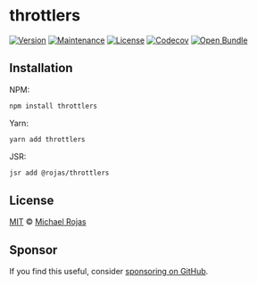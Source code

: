 # throttlers

[![Version](https://img.shields.io/npm/v/throttlers.svg)](https://www.npmjs.com/package/throttlers)
[![Maintenance](https://img.shields.io/maintenance/yes/2025)](https://github.com/havelessbemore/throttlers/graphs/commit-activity)
[![License](https://img.shields.io/github/license/havelessbemore/throttlers.svg)](https://github.com/havelessbemore/throttlers/blob/master/LICENSE)
[![Codecov](https://img.shields.io/codecov/c/gh/havelessbemore/throttlers)](https://codecov.io/gh/havelessbemore/throttlers)
[![Open Bundle](https://deno.bundlejs.com/badge?q=throttlers&treeshake=[*]&config={%22package.json%22:{%22name%22:%22throttlers%22}})](https://bundlejs.com/?q=throttlers&treeshake=%5B*%5D&config=%7B%22package.json%22%3A%7B%22name%22%3A%22throttlers%22%7D%7D)

## Installation

NPM:

```bash
npm install throttlers
```

Yarn:

```bash
yarn add throttlers
```

JSR:

```bash
jsr add @rojas/throttlers
```

## License

[MIT](./LICENSE) © [Michael Rojas](https://github.com/havelessbemore)

## Sponsor

If you find this useful, consider [sponsoring on GitHub](https://github.com/sponsors/havelessbemore).
